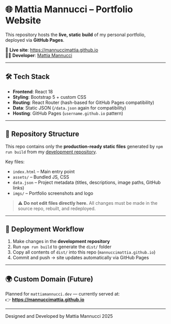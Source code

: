 # 🌐 Mattia Mannucci – Portfolio Website

This repository hosts the **live, static build** of my personal portfolio, deployed via **GitHub Pages**.

🔗 **Live site**: https://mannuccimattia.github.io  
👨‍💻 **Developer**: [Mattia Mannucci](https://github.com/mannuccimattia)

---

## 🛠️ Tech Stack

- **Frontend**: React 18
- **Styling**: Bootstrap 5 + custom CSS
- **Routing**: React Router (hash-based for GitHub Pages compatibility)
- **Data**: Static JSON (`/data.json` again for compatibility)
- **Hosting**: GitHub Pages (`username.github.io` pattern)

---

## 📁 Repository Structure

This repo contains only the **production-ready static files** generated by `npm run build` from my [development repository](https://github.com/mannuccimattia/react-portfolio).

Key files:
- `index.html` – Main entry point
- `assets/` – Bundled JS, CSS
- `data.json` – Project metadata (titles, descriptions, image paths, GitHub links)
- `imgs/` – Portfolio screenshots and logo

> ⚠️ **Do not edit files directly here.** All changes must be made in the source repo, rebuilt, and redeployed.

---

## 🚀 Deployment Workflow

1. Make changes in the **development repository**
2. Run `npm run build` to generate the `dist/` folder
3. Copy all contents of `dist/` into this repo (`mannuccimattia.github.io`)
4. Commit and push → site updates automatically via GitHub Pages

---

## 🌍 Custom Domain (Future)

Planned for `mattiamannucci.dev` — currently served at:  
👉 **https://mannuccimattia.github.io**

---

Designed and Developed by Mattia Mannucci 2025
